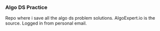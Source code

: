 ### Algo DS Practice

Repo where i save all the algo ds problem solutions. 
AlgoExpert.io is the source.
Logged in from personal email.